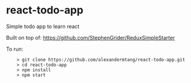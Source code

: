 # react-todo-app

Simple todo app to learn react

Built on top of:
https://github.com/StephenGrider/ReduxSimpleStarter

To run:
```
	> git clone https://github.com/alexandermtang/react-todo-app.git
	> cd react-todo-app
	> npm install
	> npm start
```
